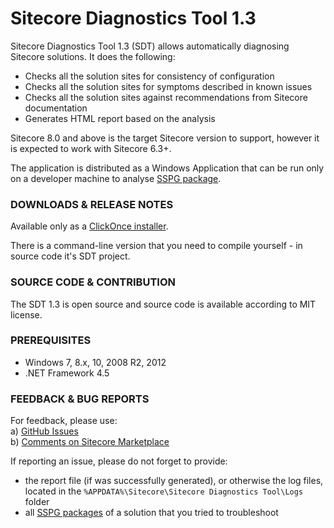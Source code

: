 # Sitecore Diagnostics Tool 1.3

Sitecore Diagnostics Tool 1.3 (SDT) allows automatically diagnosing Sitecore solutions. It does the following:

- Checks all the solution sites for consistency of configuration 
- Checks all the solution sites for symptoms described in known issues
- Checks all the solution sites against recommendations from Sitecore documentation
- Generates HTML report based on the analysis

Sitecore 8.0 and above is the target Sitecore version to support, however it is expected to work with Sitecore 6.3+.

The application is distributed as a Windows Application that can be run only on a developer machine to analyse [SSPG package](https://marketplace.sitecore.net/Modules/Sitecore_Support_Package_Generator.aspx).

### DOWNLOADS & RELEASE NOTES

Available only as a [ClickOnce installer](http://dl.sitecore.net/updater/qa/sdt). 

There is a command-line version that you need to compile yourself - in source code it's SDT project.

### SOURCE CODE & CONTRIBUTION

The SDT 1.3 is open source and source code is available according to MIT license.

### PREREQUISITES

* Windows 7, 8.x, 10, 2008 R2, 2012
* .NET Framework 4.5 

### FEEDBACK & BUG REPORTS

For feedback, please use:  
a) [GitHub Issues](https://github.com/Sitecore/Sitecore-Diagnostics-Tool/issues)  
b) [Comments on Sitecore Marketplace](https://marketplace.sitecore.net/Modules/Sitecore_Diagnostics_Tool.aspx)

If reporting an issue, please do not forget to provide:

* the report file (if was successfully generated), or otherwise the log files, located in the `%APPDATA%\Sitecore\Sitecore Diagnostics Tool\Logs` folder
* all [SSPG packages](https://marketplace.sitecore.net/Modules/Sitecore_Support_Package_Generator.aspx) of a solution that you tried to troubleshoot
